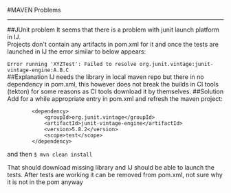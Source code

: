#MAVEN Problems

---
##JUnit problem
It seems that there is a problem with junit launch platform in IJ.\
Projects don't contain any artifacts in pom.xml for it and once the tests are launched in
IJ the error similar to below appears: 

```Error running 'XYZTest': Failed to resolve org.junit.vintage:junit-vintage-engine:A.B.C```  
##Explanation
IJ needs the library in local maven repo but there in no dependency in pom.xml, this however does not break the builds in CI tools (tekton) 
for some reasons as CI tools download it by themselves. 
##Solution
Add for a while appropriate entry in pom.xml and refresh the maven project:
``` 
        <dependency>
            <groupId>org.junit.vintage</groupId>
            <artifactId>junit-vintage-engine</artifactId>
            <version>5.8.2</version>
            <scope>test</scope>
        </dependency>
```
and then `$ mvn clean install`

That should download missing library and IJ should be able to launch the tests.
After tests are working it can be removed from pom.xml, not sure why it is not in the pom anyway 